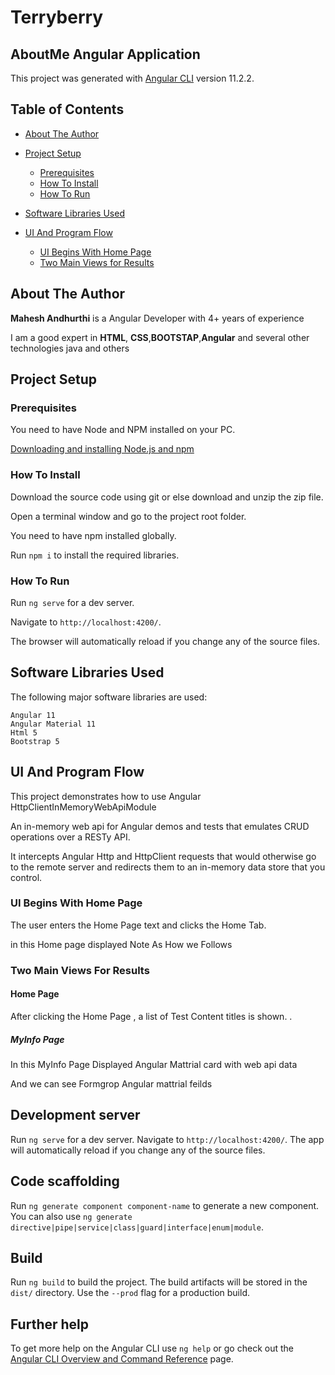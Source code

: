



# Terryberry

## AboutMe Angular Application

This project was generated with [Angular CLI](https://github.com/angular/angular-cli) version 11.2.2.

## Table of Contents
- [About The Author](#about-the-author)
- [Project Setup](#project-setup)
  * [Prerequisites](#prerequisites)
  * [How To Install](#how-to-install)
  * [How To Run](#how-to-run)
  
- [Software Libraries Used](#software-libraries-used)
- [UI And Program Flow](#ui-and-program-flow)
  * [UI Begins With Home Page](#ui-begins-with-Home-Page)
  * [Two Main Views for Results](#two-main-views-for-results)





## About The Author

**Mahesh Andhurthi** is a Angular Developer with 4+ years of  experience

I am a good expert in **HTML**, **CSS**,**BOOTSTAP**,**Angular** and several other technologies java and others 


## Project Setup

### Prerequisites

You need to have Node and NPM installed on your PC.

[Downloading and installing Node.js and npm](https://docs.npmjs.com/downloading-and-installing-node-js-and-npm)

### How To Install

Download the source code using git or else download and unzip the zip file.

Open a terminal window and go to the project root folder.

You need to have npm installed globally.

Run `npm i` to install the required libraries.

### How To Run

Run `ng serve` for a dev server.

Navigate to `http://localhost:4200/`.

The browser will automatically reload if you change any of the source files.

## Software Libraries Used

The following major software libraries are used:
```text
Angular 11
Angular Material 11
Html 5
Bootstrap 5

```


## UI And Program Flow

This project demonstrates how to use Angular HttpClientInMemoryWebApiModule

An in-memory web api for Angular demos and tests that emulates CRUD operations over a RESTy API.

It intercepts Angular Http and HttpClient requests that would otherwise go to the remote server and redirects them to an in-memory data store that you control.


### UI Begins With Home Page 

The user enters the Home Page text and clicks the Home Tab.

in this Home page displayed Note As How we Follows  

### Two Main Views For Results

#### Home Page 

After clicking the Home Page , a list of Test Content titles is shown. .



##### MyInfo Page 

In this MyInfo Page Displayed Angular Mattrial card with web api data 

And we can see Formgrop Angular mattrial feilds 



## Development server

Run `ng serve` for a dev server. Navigate to `http://localhost:4200/`. The app will automatically reload if you change any of the source files.

## Code scaffolding

Run `ng generate component component-name` to generate a new component. You can also use `ng generate directive|pipe|service|class|guard|interface|enum|module`.

## Build

Run `ng build` to build the project. The build artifacts will be stored in the `dist/` directory. Use the `--prod` flag for a production build.

## Further help

To get more help on the Angular CLI use `ng help` or go check out the [Angular CLI Overview and Command Reference](https://angular.io/cli) page.
